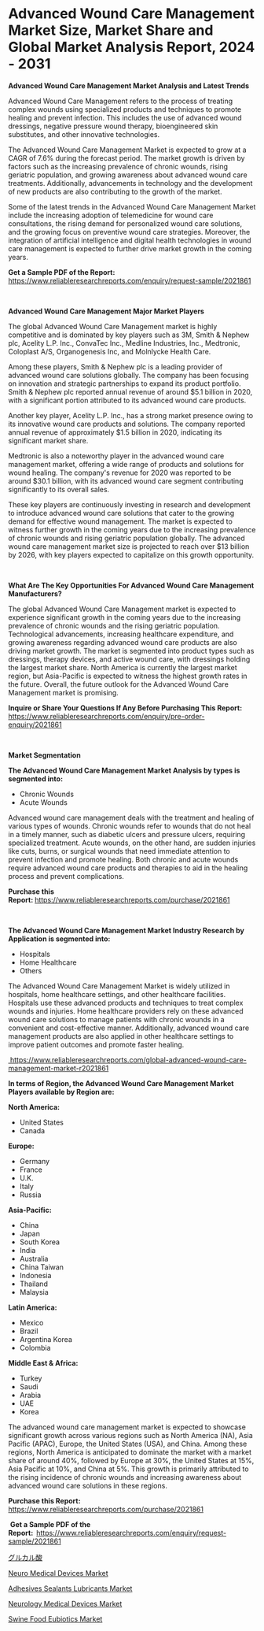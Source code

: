 <p><h1>Advanced Wound Care Management Market Size, Market Share and Global Market Analysis Report, 2024 - 2031</h1></p><p><strong>Advanced Wound Care Management Market Analysis and Latest Trends</strong></p>
<p><p>Advanced Wound Care Management refers to the process of treating complex wounds using specialized products and techniques to promote healing and prevent infection. This includes the use of advanced wound dressings, negative pressure wound therapy, bioengineered skin substitutes, and other innovative technologies.</p><p>The Advanced Wound Care Management Market is expected to grow at a CAGR of 7.6% during the forecast period. The market growth is driven by factors such as the increasing prevalence of chronic wounds, rising geriatric population, and growing awareness about advanced wound care treatments. Additionally, advancements in technology and the development of new products are also contributing to the growth of the market.</p><p>Some of the latest trends in the Advanced Wound Care Management Market include the increasing adoption of telemedicine for wound care consultations, the rising demand for personalized wound care solutions, and the growing focus on preventive wound care strategies. Moreover, the integration of artificial intelligence and digital health technologies in wound care management is expected to further drive market growth in the coming years.</p></p>
<p><strong>Get a Sample PDF of the Report:&nbsp;</strong> <a href="https://www.reliableresearchreports.com/enquiry/request-sample/2021861">https://www.reliableresearchreports.com/enquiry/request-sample/2021861</a></p>
<p>&nbsp;</p>
<p><strong>Advanced Wound Care Management Major Market Players</strong></p>
<p><p>The global Advanced Wound Care Management market is highly competitive and is dominated by key players such as 3M, Smith & Nephew plc, Acelity L.P. Inc., ConvaTec Inc., Medline Industries, Inc., Medtronic, Coloplast A/S, Organogenesis Inc, and Molnlycke Health Care.</p><p>Among these players, Smith & Nephew plc is a leading provider of advanced wound care solutions globally. The company has been focusing on innovation and strategic partnerships to expand its product portfolio. Smith & Nephew plc reported annual revenue of around $5.1 billion in 2020, with a significant portion attributed to its advanced wound care products.</p><p>Another key player, Acelity L.P. Inc., has a strong market presence owing to its innovative wound care products and solutions. The company reported annual revenue of approximately $1.5 billion in 2020, indicating its significant market share.</p><p>Medtronic is also a noteworthy player in the advanced wound care management market, offering a wide range of products and solutions for wound healing. The company's revenue for 2020 was reported to be around $30.1 billion, with its advanced wound care segment contributing significantly to its overall sales.</p><p>These key players are continuously investing in research and development to introduce advanced wound care solutions that cater to the growing demand for effective wound management. The market is expected to witness further growth in the coming years due to the increasing prevalence of chronic wounds and rising geriatric population globally. The advanced wound care management market size is projected to reach over $13 billion by 2026, with key players expected to capitalize on this growth opportunity.</p></p>
<p>&nbsp;</p>
<p><strong>What Are The Key Opportunities For Advanced Wound Care Management Manufacturers?</strong></p>
<p><p>The global Advanced Wound Care Management market is expected to experience significant growth in the coming years due to the increasing prevalence of chronic wounds and the rising geriatric population. Technological advancements, increasing healthcare expenditure, and growing awareness regarding advanced wound care products are also driving market growth. The market is segmented into product types such as dressings, therapy devices, and active wound care, with dressings holding the largest market share. North America is currently the largest market region, but Asia-Pacific is expected to witness the highest growth rates in the future. Overall, the future outlook for the Advanced Wound Care Management market is promising.</p></p>
<p><strong>Inquire or Share Your Questions If Any Before Purchasing This Report:</strong> <a href="https://www.reliableresearchreports.com/enquiry/pre-order-enquiry/2021861">https://www.reliableresearchreports.com/enquiry/pre-order-enquiry/2021861</a></p>
<p>&nbsp;</p>
<p><strong>Market Segmentation</strong></p>
<p><strong>The Advanced Wound Care Management Market Analysis by types is segmented into:</strong></p>
<p><ul><li>Chronic Wounds</li><li>Acute Wounds</li></ul></p>
<p><p>Advanced wound care management deals with the treatment and healing of various types of wounds. Chronic wounds refer to wounds that do not heal in a timely manner, such as diabetic ulcers and pressure ulcers, requiring specialized treatment. Acute wounds, on the other hand, are sudden injuries like cuts, burns, or surgical wounds that need immediate attention to prevent infection and promote healing. Both chronic and acute wounds require advanced wound care products and therapies to aid in the healing process and prevent complications.</p></p>
<p><strong>Purchase this Report:&nbsp;</strong><a href="https://www.reliableresearchreports.com/purchase/2021861">https://www.reliableresearchreports.com/purchase/2021861</a></p>
<p>&nbsp;</p>
<p><strong>The Advanced Wound Care Management Market Industry Research by Application is segmented into:</strong></p>
<p><ul><li>Hospitals</li><li>Home Healthcare</li><li>Others</li></ul></p>
<p><p>The Advanced Wound Care Management Market is widely utilized in hospitals, home healthcare settings, and other healthcare facilities. Hospitals use these advanced products and techniques to treat complex wounds and injuries. Home healthcare providers rely on these advanced wound care solutions to manage patients with chronic wounds in a convenient and cost-effective manner. Additionally, advanced wound care management products are also applied in other healthcare settings to improve patient outcomes and promote faster healing.</p></p>
<p><a href="https://www.reliableresearchreports.com/global-advanced-wound-care-management-market-r2021861">&nbsp;https://www.reliableresearchreports.com/global-advanced-wound-care-management-market-r2021861</a></p>
<p><strong>In terms of Region, the Advanced Wound Care Management Market Players available by Region are:</strong></p>
<p>
    <p> <strong> North America: </strong>
        <ul>
            <li>United States</li>
            <li>Canada</li>
        </ul>
        </p> 
    <p> <strong> Europe: </strong>
        <ul>
            <li>Germany</li>
            <li>France</li>
            <li>U.K.</li>
            <li>Italy</li>
            <li>Russia</li>
        </ul>
        </p> 
    <p> <strong> Asia-Pacific: </strong>
        <ul>
            <li>China</li>
            <li>Japan</li>
            <li>South Korea</li>
            <li>India</li>
            <li>Australia</li>
            <li>China Taiwan</li>
            <li>Indonesia</li>
            <li>Thailand</li>
            <li>Malaysia</li>
        </ul>
        </p> 
    <p> <strong> Latin America: </strong>
        <ul>
            <li>Mexico</li>
            <li>Brazil</li>
            <li>Argentina Korea</li>
            <li>Colombia</li>
        </ul>
        </p> 
    <p> <strong> Middle East & Africa: </strong>
        <ul>
            <li>Turkey</li>
            <li>Saudi</li>
            <li>Arabia</li>
            <li>UAE</li>
            <li>Korea</li>
        </ul>
    </p>
    </p>
<p><p>The advanced wound care management market is expected to showcase significant growth across various regions such as North America (NA), Asia Pacific (APAC), Europe, the United States (USA), and China. Among these regions, North America is anticipated to dominate the market with a market share of around 40%, followed by Europe at 30%, the United States at 15%, Asia Pacific at 10%, and China at 5%. This growth is primarily attributed to the rising incidence of chronic wounds and increasing awareness about advanced wound care solutions in these regions.</p></p>
<p><strong>Purchase this Report: </strong><a href="https://www.reliableresearchreports.com/purchase/2021861">https://www.reliableresearchreports.com/purchase/2021861</a></p>
<p>&nbsp;<strong>Get a Sample PDF of the Report:&nbsp;&nbsp;</strong><a href="https://www.reliableresearchreports.com/enquiry/request-sample/2021861">https://www.reliableresearchreports.com/enquiry/request-sample/2021861</a></p>
<p><strong></strong></p>
<p><p><a href="https://github.com/nemesis2824/Market-Research-Report-List-1/blob/main/359705451400.md">グルカル酸</a></p><p><a href="https://github.com/gamblestampleyjenny50m5sl6/Market-Research-Report-List-2/blob/main/neuro-medical-devices-market.md">Neuro Medical Devices Market</a></p><p><a href="https://issuu.com/reportprime-2/docs/adhesives-sealants-lubricants-market-size-2030.ppt">Adhesives Sealants Lubricants Market</a></p><p><a href="https://github.com/nicholepatriciadoylenwnrjr0/Market-Research-Report-List-2/blob/main/neurology-medical-devices-market.md">Neurology Medical Devices Market</a></p><p><a href="https://issuu.com/reportprime-2/docs/swine-food-eubiotics-market-size-2030.pptx">Swine Food Eubiotics Market</a></p></p>